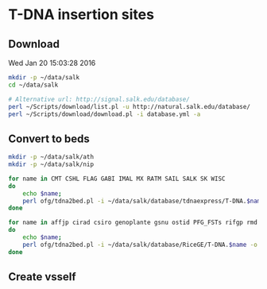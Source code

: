 # T-DNA insertion sites

## Download

Wed Jan 20 15:03:28 2016

```bash
mkdir -p ~/data/salk
cd ~/data/salk

# Alternative url: http://signal.salk.edu/database/
perl ~/Scripts/download/list.pl -u http://natural.salk.edu/database/
perl ~/Scripts/download/download.pl -i database.yml -a
```

## Convert to beds

```bash
mkdir -p ~/data/salk/ath
mkdir -p ~/data/salk/nip

for name in CMT CSHL FLAG GABI IMAL MX RATM SAIL SALK SK WISC
do
    echo $name;
    perl ofg/tdna2bed.pl -i ~/data/salk/database/tdnaexpress/T-DNA.$name -o ~/data/salk/ath/T-DNA.$name.bed;
done

for name in affjp cirad csiro genoplante gsnu ostid PFG_FSTs rifgp rmd ship trim ucd
do
    echo $name;
    perl ofg/tdna2bed.pl -i ~/data/salk/database/RiceGE/T-DNA.$name -o ~/data/salk/nip/T-DNA.$name.bed;
done

```

## Create vsself

